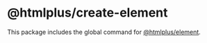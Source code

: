 # @htmlplus/create-element

This package includes the global command for [@htmlplus/element](https://www.npmjs.com/package/@htmlplus/element).
